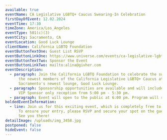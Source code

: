 ```yaml
---
available: true
eventName: CA Legislative LGBTQ+ Caucus Swearing-In Celebration
firstDayOfEvent: 12.02.2024
eventTime: 17:30
timeZone: America/Los_Angeles
eventType: 501(c)(3)
eventCity: Sacramento, CA
eventLocation: Good Luck Lounge
clientName: California LGBTQ Foundation
eventButtonTextOne: Guest List RSVP
eventButtonLinkOne: https://www.universe.com/events/ca-legislative-lgbtq-caucus-swearing-in-celebration-tickets-J2S0CZ
eventButtonTextTwo: Sponsor the Event
eventButtonLinkTwo: mailto:alina@givher.com
eventDescription:
  - paragraph: Join the California LGBTQ Foundation to celebrate the swearing-in of
      the newest members of the California Legislative LGBTQ+ Caucus at
      Sacramento's newest lounge, Good Luck Lounge.
  - paragraph: Sponsorship opportunities are available and will include an Exclusive
      VIP Sponsor only reception from 5:00 pm - 5:30 pm.
  - paragraph: Event will open to the public at 6:00 pm. Program will start at 6:30 pm.
boldedEventInformation:
  - line: Join us for this exciting event, which is completely free to the public!
      To ensure your entry, please RSVP and secure your spot on the guest list.
      See you there!
detailImage: /uploads/img_3458.jpg
postponed: false
hideEvent: false
---
```

